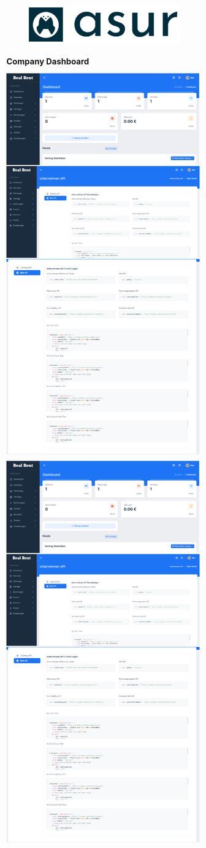 <p align="center"><a href="https://laravel.com" target="_blank"><img src="public/assets/images/systems-logo/logo-dark.png" width="400" alt="Laravel Logo"></a></p>

## Company Dashboard
<p align="center">
<img src="public/assets/images/project/3.png" alt="Build Status">
<img src="public/assets/images/project/4.png" alt="Total Downloads">
<img src="public/assets/images/project/5.png" alt="Latest Stable Version">
</p>
<p align="center">
<a href="https://github.com/laravel/framework/actions"><img src="public/assets/images/project/3.png" alt="Build Status"></a>
<a href="https://packagist.org/packages/laravel/framework"><img src="public/assets/images/project/4.png" alt="Total Downloads"></a>
<a href="https://packagist.org/packages/laravel/framework"><img src="public/assets/images/project/5.png" alt="Latest Stable Version"></a>
</p>

